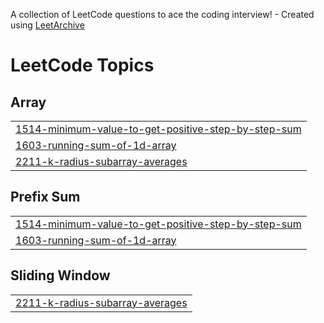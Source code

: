 A collection of LeetCode questions to ace the coding interview! - Created using [LeetArchive](https://github.com/anujlunawat/LeetArchive)


<!---LeetCode Topics Start-->
# LeetCode Topics
## Array
|  |
| ------- |
| [1514-minimum-value-to-get-positive-step-by-step-sum](https://github.com/Adiah-A/problem-solving-portfolio/tree/main/LeetCode/1514-minimum-value-to-get-positive-step-by-step-sum) |
| [1603-running-sum-of-1d-array](https://github.com/Adiah-A/problem-solving-portfolio/tree/main/LeetCode/1603-running-sum-of-1d-array) |
| [2211-k-radius-subarray-averages](https://github.com/Adiah-A/problem-solving-portfolio/tree/main/LeetCode/2211-k-radius-subarray-averages) |
## Prefix Sum
|  |
| ------- |
| [1514-minimum-value-to-get-positive-step-by-step-sum](https://github.com/Adiah-A/problem-solving-portfolio/tree/main/LeetCode/1514-minimum-value-to-get-positive-step-by-step-sum) |
| [1603-running-sum-of-1d-array](https://github.com/Adiah-A/problem-solving-portfolio/tree/main/LeetCode/1603-running-sum-of-1d-array) |
## Sliding Window
|  |
| ------- |
| [2211-k-radius-subarray-averages](https://github.com/Adiah-A/problem-solving-portfolio/tree/main/LeetCode/2211-k-radius-subarray-averages) |
<!---LeetCode Topics End-->